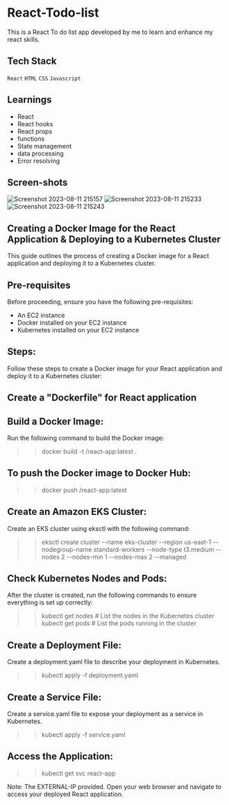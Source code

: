 # React-Todo-list

This is a React To do list app developed by me to learn and enhance my react skills.   

 
 ## Tech Stack

  `React` `HTML` `CSS` `Javascript`

 ## Learnings

  - React
  - React hooks
  - React props
  - functions
  - State management
  - data processing
  - Error resolving

  ## Screen-shots
![Screenshot 2023-08-11 215157](https://github.com/MaheshRautrao/React-Todo-list/assets/101188065/04005ab9-b684-493e-8898-afd86bbcaca0)
![Screenshot 2023-08-11 215233](https://github.com/MaheshRautrao/React-Todo-list/assets/101188065/a9414999-bcfc-4857-9243-a2734ab3b229)
![Screenshot 2023-08-11 215243](https://github.com/MaheshRautrao/React-Todo-list/assets/101188065/87f07eb1-ad3c-41bf-969f-3aaee0ea645c)


## Creating a Docker Image for the React Application & Deploying to a Kubernetes Cluster
This guide outlines the process of creating a Docker image for a React application and deploying it to a Kubernetes cluster.

## Pre-requisites
Before proceeding, ensure you have the following pre-requisites:

* An EC2 instance
* Docker installed on your EC2 instance
* Kubernetes installed on your EC2 instance
  
## Steps:
Follow these steps to create a Docker image for your React application and deploy it to a Kubernetes cluster:

## Create a "Dockerfile" for React application
## Build a Docker Image:
Run the following command to build the Docker image:

>> docker build -t <dockerhub-id>/react-app:latest .

## To push the Docker image to Docker Hub:
 >> docker push <dockerhub-id>/react-app:latest

## Create an Amazon EKS Cluster:
Create an EKS cluster using eksctl with the following command:

>> eksctl create cluster --name eks-cluster --region us-east-1 --nodegroup-name standard-workers --node-type t3.medium --nodes 2 --nodes-min 1 --nodes-max 2 --managed

## Check Kubernetes Nodes and Pods:
After the cluster is created, run the following commands to ensure everything is set up correctly:

>> kubectl get nodes  # List the nodes in the Kubernetes cluster
>> kubectl get pods   # List the pods running in the cluster

## Create a Deployment File:
Create a deployment.yaml file to describe your deployment in Kubernetes.
   >> kubectl apply -f deployment.yaml
## Create a Service File:
Create a service.yaml file to expose your deployment as a service in Kubernetes.
   >> kubectl apply -f service.yaml

## Access the Application:
  >> kubectl get svc react-app

Note: The EXTERNAL-IP provided. Open your web browser and navigate to access your deployed React application.

